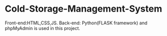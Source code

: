 # Cold-Storage-Management-System
Front-end:HTML,CSS,JS. Back-end: Python(FLASK framework) and phpMyAdmin is used in this project.
